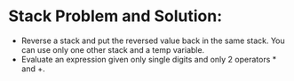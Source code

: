 # Stack Problem and Solution:
- Reverse a stack and put the reversed value back in the same stack. You can use only one other stack and a temp variable.
- Evaluate an expression given only single digits and only 2 operators * and +.
